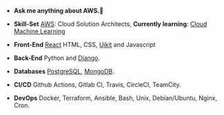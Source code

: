 - **Ask me anything about AWS.👏**

- **Skill-Set**  [AWS](https://aws.amazon.com/): Cloud Solution Architects, **Currently learning**: [Cloud Machine Learning](https://aws.amazon.com/machine-learning/?nc2=h_ql_prod_ml_lear)

- **Front-End**  [React](https://github.com/facebook/react/) HTML, CSS, [Uikit](https://getuikit.com/docs/) and Javascript

- **Back-End** Python and [Django](https://github.com/django/).

- **Databases** [PostgreSQL](https://www.postgresql.org), [MongoDB](https://www.mongodb.com).

- **CI/CD** Github Actions, Gitlab CI, Travis, CircleCI, TeamCity.

- **DevOps** Docker, Terraform, Ansible, Bash, Unix, Debian/Ubuntu, Nginx, Cron.
